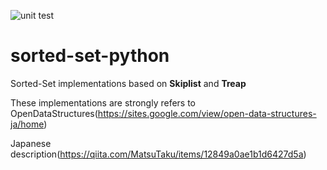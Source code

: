 ![unit test](https://github.com/MatsuTaku/sorted-set-python/actions/workflows/main.yml/badge.svg)
# sorted-set-python
Sorted-Set implementations based on **Skiplist** and **Treap**

These implementations are strongly refers to OpenDataStructures(https://sites.google.com/view/open-data-structures-ja/home)

Japanese description(https://qiita.com/MatsuTaku/items/12849a0ae1b1d6427d5a)

